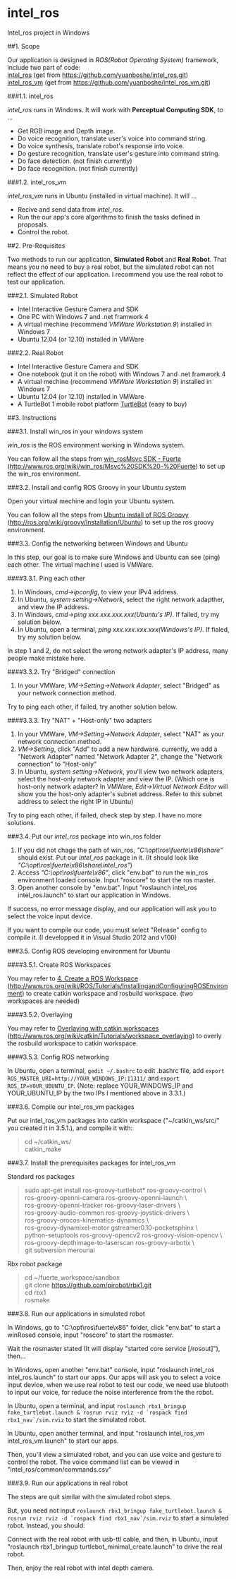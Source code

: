 intel_ros
=========

Intel_ros project in Windows

##1. Scope

Our application is designed in *ROS(Robot Operating System)* framework, include two part of code:  
[intel_ros](https://github.com/yuanboshe/intel_ros.git) (get from https://github.com/yuanboshe/intel_ros.git)  
[intel_ros_vm](https://github.com/yuanboshe/intel_ros_vm.git) (get from https://github.com/yuanboshe/intel_ros_vm.git)  

###1.1. intel_ros

*intel_ros* runs in Windows. It will work with **Perceptual Computing SDK**, to ...

- Get RGB image and Depth image.
- Do voice recognition, translate user's voice into command string.
- Do voice synthesis, translate robot's response into voice.
- Do gesture recognition, translate user's gesture into command string.
- Do face detection. (not finish currently)
- Do face recognition. (not finish currently)

###1.2. intel_ros_vm

*intel_ros_vm* runs in Ubuntu (installed in virtual machine). It will ...

- Recive and send data from *intel_ros*.
- Run the our app's core algorithms to finish the tasks defined in proposals.
- Control the robot.

##2. Pre-Requisites

Two methods to run our application, **Simulated Robot** and **Real Robot**. That means you no need to buy a real robot, but the simulated robot can not reflect the effect of our application. I recommend you use the real robot to test our application.

###2.1. Simulated Robot

- Intel Interactive Gesture Camera and SDK
- One PC with Windows 7 and .net framwork 4
- A virtual mechine (recommend *VMWare Workstation 9*) installed in Windows 7
- Ubuntu 12.04 (or 12.10) installed in VMWare

###2.2. Real Robot

- Intel Interactive Gesture Camera and SDK
- One notebook (put it on the robot) with Windows 7 and .net framwork 4
- A virtual mechine (recommend *VMWare Workstation 9*) installed in Windows 7
- Ubuntu 12.04 (or 12.10) installed in VMWare
- A TurtleBot 1 mobile robot platform [TurtleBot](http://turtlebot.com/distributors.html) (easy to buy)

##3. Instructions

###3.1. Install win_ros in your windows system

*win_ros* is the ROS environment working in Windows system.

You can follow all the steps from [win_rosMsvc SDK - Fuerte](http://www.ros.org/wiki/win_ros/Msvc%20SDK%20-%20Fuerte) (http://www.ros.org/wiki/win_ros/Msvc%20SDK%20-%20Fuerte) to set up the win_ros environment.

###3.2. Install and config ROS Groovy in your Ubuntu system

Open your virtual mechine and login your Ubuntu system.

You can follow all the steps from [Ubuntu install of ROS Groovy](http://ros.org/wiki/groovy/Installation/Ubuntu) (http://ros.org/wiki/groovy/Installation/Ubuntu) to set up the ros groovy environment.

###3.3. Config the networking between Windows and Ubuntu

In this step, our goal is to make sure Windows and Ubuntu can see (ping) each other.
The virtual machine I used is VMWare.

####3.3.1. Ping each other

1. In Windows, *cmd->ipconfig*, to view your IPv4 address. 
2. In Ubuntu, *system setting->Network*, select the right network adapther, and view the IP address.
3. In Windows, *cmd->ping xxx.xxx.xxx.xxx(Ubuntu's IP)*. If failed, try my solution below.
4. In Ubuntu, open a terminal, *ping xxx.xxx.xxx.xxx(Windows's IP)*. If fialed, try my solution below.

In step 1 and 2, do not select the wrong network adapter's IP address, many people make mistake here.

####3.3.2. Try "Bridged" connection

1. In your VMWare, *VM->Setting->Network Adapter*, select "Bridged" as your network connection method.

Try to ping each other, if failed, try another solution below.

####3.3.3. Try "NAT" + "Host-only" two adapters

1. In your VMWare, *VM->Setting->Network Adapter*, select "NAT" as your network connection method.
2. *VM->Setting*, click "Add" to add a new hardware. currently, we add a "Network Adapter" named "Network Adapter 2", change the "Network connection" to "Host-only"
3. In Ubuntu, *system setting->Network*, you'll view two network adapters, select the host-only network adapter and view the IP. (Which one is host-only network adapter? In VMWare, *Edit->Virtual Network Editor* will show you the host-only adapter's subnet address. Refer to this subnet address to select the right IP in Ubuntu)

Try to ping each other, if failed, check step by step. I have no more solutions.

###3.4. Put our *intel_ros* package into win_ros folder

1. If you did not chage the path of win_ros, *"C:\opt\ros\fuerte\x86\share"* should exist. Put our *intel_ros* package in it. (It should look like *"C:\opt\ros\fuerte\x86\share\intel_ros"*)
2. Access *"C:\opt\ros\fuerte\x86"*, click "env.bat" to run the win_ros environment loaded console. Input "roscore" to start the ros master.
3. Open another console by "env.bat". Input "roslaunch intel_ros intel_ros.launch" to start our application in Windows.

If success, no error message display, and our application will ask you to select the voice input device.

If you want to compile our code, you must select "Release" config to compile it. (I developped it in Visual Studio 2012 and v100)

###3.5. Config ROS developing environment for Ubuntu

####3.5.1. Create ROS Workspaces

You may refer to [4. Create a ROS Workspace](http://www.ros.org/wiki/ROS/Tutorials/InstallingandConfiguringROSEnvironment) (http://www.ros.org/wiki/ROS/Tutorials/InstallingandConfiguringROSEnvironment) to create catkin workspace and rosbuild workspace. (two workspaces are needed)

####3.5.2. Overlaying

You may refer to [Overlaying with catkin workspaces](http://www.ros.org/wiki/catkin/Tutorials/workspace_overlaying) (http://www.ros.org/wiki/catkin/Tutorials/workspace_overlaying) to overly the rosbuild workspace to catkin workspace.

####3.5.3. Config ROS networking

In Ubuntu, open a terminal, `gedit ~/.bashrc` to edit .bashrc file, add `export ROS_MASTER_URI=http://YOUR_WINDOWS_IP:11311/` and `export ROS_IP=YOUR_UBUNTU_IP`. (Note: replace YOUR_WINDOWS_IP and 
YOUR_UBUNTU_IP by the two IPs I mentioned above in 3.3.1.)

###3.6. Compile our intel_ros_vm packages

Put our intel_ros_vm packages into catkin workspace ("~/catkin_ws/src/" you created it in 3.5.1.), and compile it with:

> cd ~/catkin_ws/  
> catkin_make

###3.7. Install the prerequisites packages for intel_ros_vm 

Standard ros packages

> sudo apt-get install ros-groovy-turtlebot* ros-groovy-control \  
> ros-groovy-openni-camera ros-groovy-openni-launch \  
> ros-groovy-openni-tracker ros-groovy-laser-drivers \  
> ros-groovy-audio-common ros-groovy-joystick-drivers \  
> ros-groovy-orocos-kinematics-dynamics \  
> ros-groovy-dynamixel-motor gstreamer0.10-pocketsphinx \    
> python-setuptools ros-groovy-opencv2 ros-groovy-vision-opencv \  
> ros-groovy-depthimage-to-laserscan ros-groovy-arbotix \  
> git subversion mercurial

Rbx robot package

> cd ~/fuerte_workspace/sandbox  
> git clone https://github.com/pirobot/rbx1.git  
> cd rbx1  
> rosmake  

###3.8. Run our applications in simulated robot

In Windows, go to "C:\opt\ros\fuerte\x86" folder, click "env.bat" to start a winRosed console, input "roscore" to start the rosmaster.

Wait the rosmaster stated (It will display "started core service [/rosout]"), then...

In Windows, open another "env.bat" console, input "roslaunch intel_ros intel_ros.launch" to start our apps.
Our apps will ask you to select a voice input device, when we use real robot to test our code, we need use blutooth to input our voice, for reduce the noise interference from the the robot.

In Ubuntu, open a terminal, and input ```roslaunch rbx1_bringup fake_turtlebot.launch & rosrun rviz rviz -d `rospack find rbx1_nav`/sim.rviz``` to start the simulated robot.

In Ubuntu, open another terminal, and input "roslaunch intel_ros_vm intel_ros_vm.launch" to start our apps.

Then, you'll view a simulated robot, and you can use voice and gesture to control the robot. The voice command list can be viewed in "intel_ros/common/commands.csv"

###3.9. Run our applications in real robot

The steps are quit similar with the simulated robot steps.

But, you need not input ```roslaunch rbx1_bringup fake_turtlebot.launch & rosrun rviz rviz -d `rospack find rbx1_nav`/sim.rviz``` to start a simulated robot. Instead, you should:

Connect with the real robot with usb-ttl cable, and then, in Ubuntu, input "roslaunch rbx1_bringup turtlebot_minimal_create.launch" to drive the real robot.

Then, enjoy the real robot with intel depth camera.